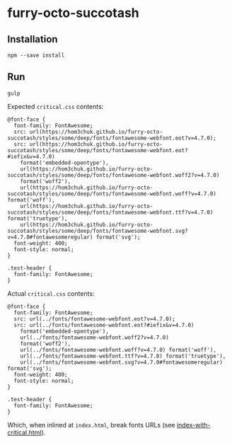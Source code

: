 # furry-octo-succotash

## Installation
```
npm --save install
```

## Run
```
gulp
```

Expected `critical.css` contents:
```
@font-face {
  font-family: FontAwesome;
  src: url(https://hom3chuk.github.io/furry-octo-succotash/styles/some/deep/fonts/fontawesome-webfont.eot?v=4.7.0);
  src: url(https://hom3chuk.github.io/furry-octo-succotash/styles/some/deep/fonts/fontawesome-webfont.eot?#iefix&v=4.7.0)
    format('embedded-opentype'),
    url(https://hom3chuk.github.io/furry-octo-succotash/styles/some/deep/fonts/fontawesome-webfont.woff2?v=4.7.0)
    format('woff2'),
    url(https://hom3chuk.github.io/furry-octo-succotash/styles/some/deep/fonts/fontawesome-webfont.woff?v=4.7.0) format('woff'),
    url(https://hom3chuk.github.io/furry-octo-succotash/styles/some/deep/fonts/fontawesome-webfont.ttf?v=4.7.0) format('truetype'),
    url(https://hom3chuk.github.io/furry-octo-succotash/styles/some/deep/fonts/fontawesome-webfont.svg?v=4.7.0#fontawesomeregular) format('svg');
  font-weight: 400;
  font-style: normal;
}

.test-header {
  font-family: FontAwesome;
}
```

Actual `critical.css` contents:
```
@font-face {
  font-family: FontAwesome;
  src: url(../fonts/fontawesome-webfont.eot?v=4.7.0);
  src: url(../fonts/fontawesome-webfont.eot?#iefix&v=4.7.0)
    format('embedded-opentype'),
    url(../fonts/fontawesome-webfont.woff2?v=4.7.0)
    format('woff2'),
    url(../fonts/fontawesome-webfont.woff?v=4.7.0) format('woff'),
    url(../fonts/fontawesome-webfont.ttf?v=4.7.0) format('truetype'),
    url(../fonts/fontawesome-webfont.svg?v=4.7.0#fontawesomeregular) format('svg');
  font-weight: 400;
  font-style: normal;
}

.test-header {
  font-family: FontAwesome;
}
```
Which, when inlined at `index.html`, break fonts URLs (see [index-with-critical.html](https://hom3chuk.github.io/furry-octo-succotash/index-with-critical.html)).